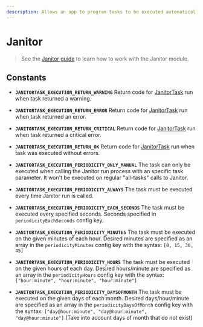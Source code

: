 ```yaml
---
description: Allows an app to program tasks to be executed automatically and periodically.
---
```


# Janitor

> See the [Janitor guide](../../guide/janitor-guide.md) to learn how to work with the Janitor module.

## Constants

* **`JANITORTASK_EXECUTION_RETURN_WARNING`** Return code for [JanitorTask](../core-classes/janitortask/) run when task returned a warning.
* **`JANITORTASK_EXECUTION_RETURN_ERROR`** Return code for [JanitorTask](../core-classes/janitortask/) run when task returned an error.
* **`JANITORTASK_EXECUTION_RETURN_CRITICAL`** Return code for [JanitorTask](../core-classes/janitortask/) run when task returned a critical error.
* **`JANITORTASK_EXECUTION_RETURN_OK`** Return code for [JanitorTask](../core-classes/janitortask/) run when task was executed without errors.



* **`JANITORTASK_EXECUTION_PERIODICITY_ONLY_MANUAL`** The task can only be executed when calling the Janitor run process with an specific task parameter. It won't be executed on regular "all-tasks" calls to Janitor.
* **`JANITORTASK_EXECUTION_PERIODICITY_ALWAYS`** The task must be executed every time Janitor run is called.
* **`JANITORTASK_EXECUTION_PERIODICITY_EACH_SECONDS`** The task must be executed every specified seconds. Seconds specified in `periodicityEachSeconds` config key.
* **`JANITORTASK_EXECUTION_PERIODICITY_MINUTES`** The task must be executed on the given minutes of each hour. Desired minutes are specified as an array in the `periodicityMinutes` config key with the syntax: `[0, 15, 30, 45]`
* **`JANITORTASK_EXECUTION_PERIODICITY_HOURS`** The task must be executed on the given hours of each day. Desired hours/minute are specified as an array in the `periodicityHours` config key with the syntax: `["hour:minute", "hour:minute", "hour:minute"]`
* **`JANITORTASK_EXECUTION_PERIODICITY_DAYSOFMONTH`** The task must be executed on the given days of each month. Desired days/hour/minute are specified as an array in the `periodicityDaysOfMonth` config key with the syntax: `["day@hour:minute", "day@hour:minute", "day@hour:minute"]` \(Take into account days of month that do not exist\)



